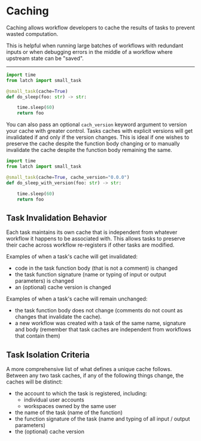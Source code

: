 # Caching

Caching allows workflow developers to cache the results of tasks to prevent
wasted computation.

This is helpful when running large batches of workflows with redundant inputs
or when debugging errors in the middle of a workflow where upstream state can
be "saved".

---

```python
import time
from latch import small_task

@small_task(cache=True)
def do_sleep(foo: str) -> str:

    time.sleep(60)
    return foo
```

You can also pass an optional `cach_version` keyword argument to version your
cache with greater control. Tasks caches with explicit versions will get
invalidated if and only if the version changes. This is ideal if one wishes to
preserve the cache despite the function body changing or to manually invalidate
the cache despite the function body remaining the same.

```python
import time
from latch import small_task

@small_task(cache=True, cache_version="0.0.0")
def do_sleep_with_version(foo: str) -> str:

    time.sleep(60)
    return foo
```

## Task Invalidation Behavior

Each task maintains its own cache that is independent from whatever workflow it
happens to be associated with.  This allows tasks to preserve their cache
across workflow re-registers if other tasks are modified. 

Examples of when a task's cache will get invalidated:

* code in the task function body (that is not a comment) is changed
* the task function signature (name or typing of input or output parameters) is
  changed
* an (optional) cache version is changed

Examples of when a task's cache will remain unchanged:

* the task function body does not
    change (comments do not count as changes that invalidate the cache).
* a new workflow was created with a task of the same name, signature and body
  (remember that task caches are independent from workflows that contain them)

## Task Isolation Criteria

A more comprehensive list of what defines a unique cache follows. Between any
two task caches, if any of the following things change, the caches will be
distinct:

* the account to which the task is registered, including:
    * individual user accounts
    * workspaces owned by the same user
* the name of the task (name of the function)
* the function signature of the task (name and typing of all input / output
  parameters)
* the (optional) cache version
